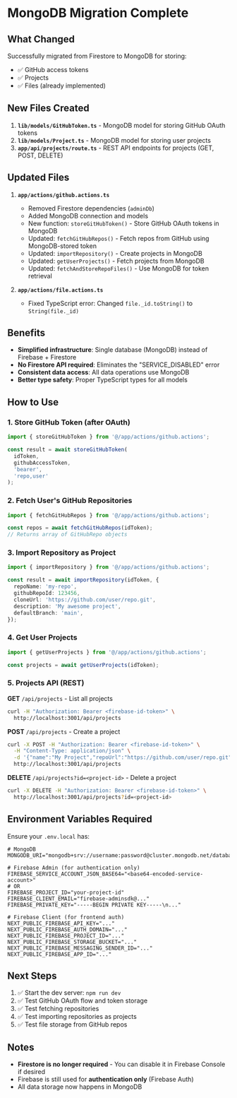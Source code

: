 # MongoDB Migration Complete

## What Changed

Successfully migrated from Firestore to MongoDB for storing:
- ✅ GitHub access tokens
- ✅ Projects
- ✅ Files (already implemented)

## New Files Created

1. **`lib/models/GitHubToken.ts`** - MongoDB model for storing GitHub OAuth tokens
2. **`lib/models/Project.ts`** - MongoDB model for storing user projects
3. **`app/api/projects/route.ts`** - REST API endpoints for projects (GET, POST, DELETE)

## Updated Files

1. **`app/actions/github.actions.ts`**
   - Removed Firestore dependencies (`adminDb`)
   - Added MongoDB connection and models
   - New function: `storeGitHubToken()` - Store GitHub OAuth tokens in MongoDB
   - Updated: `fetchGitHubRepos()` - Fetch repos from GitHub using MongoDB-stored token
   - Updated: `importRepository()` - Create projects in MongoDB
   - Updated: `getUserProjects()` - Fetch projects from MongoDB
   - Updated: `fetchAndStoreRepoFiles()` - Use MongoDB for token retrieval

2. **`app/actions/file.actions.ts`**
   - Fixed TypeScript error: Changed `file._id.toString()` to `String(file._id)`

## Benefits

- **Simplified infrastructure**: Single database (MongoDB) instead of Firebase + Firestore
- **No Firestore API required**: Eliminates the "SERVICE_DISABLED" error
- **Consistent data access**: All data operations use MongoDB
- **Better type safety**: Proper TypeScript types for all models

## How to Use

### 1. Store GitHub Token (after OAuth)
```typescript
import { storeGitHubToken } from '@/app/actions/github.actions';

const result = await storeGitHubToken(
  idToken,
  githubAccessToken,
  'bearer',
  'repo,user'
);
```

### 2. Fetch User's GitHub Repositories
```typescript
import { fetchGitHubRepos } from '@/app/actions/github.actions';

const repos = await fetchGitHubRepos(idToken);
// Returns array of GitHubRepo objects
```

### 3. Import Repository as Project
```typescript
import { importRepository } from '@/app/actions/github.actions';

const result = await importRepository(idToken, {
  repoName: 'my-repo',
  githubRepoId: 123456,
  cloneUrl: 'https://github.com/user/repo.git',
  description: 'My awesome project',
  defaultBranch: 'main',
});
```

### 4. Get User Projects
```typescript
import { getUserProjects } from '@/app/actions/github.actions';

const projects = await getUserProjects(idToken);
```

### 5. Projects API (REST)

**GET** `/api/projects` - List all projects
```bash
curl -H "Authorization: Bearer <firebase-id-token>" \
  http://localhost:3001/api/projects
```

**POST** `/api/projects` - Create a project
```bash
curl -X POST -H "Authorization: Bearer <firebase-id-token>" \
  -H "Content-Type: application/json" \
  -d '{"name":"My Project","repoUrl":"https://github.com/user/repo.git","branch":"main"}' \
  http://localhost:3001/api/projects
```

**DELETE** `/api/projects?id=<project-id>` - Delete a project
```bash
curl -X DELETE -H "Authorization: Bearer <firebase-id-token>" \
  http://localhost:3001/api/projects?id=<project-id>
```

## Environment Variables Required

Ensure your `.env.local` has:

```env
# MongoDB
MONGODB_URI="mongodb+srv://username:password@cluster.mongodb.net/database"

# Firebase Admin (for authentication only)
FIREBASE_SERVICE_ACCOUNT_JSON_BASE64="<base64-encoded-service-account>"
# OR
FIREBASE_PROJECT_ID="your-project-id"
FIREBASE_CLIENT_EMAIL="firebase-adminsdk@..."
FIREBASE_PRIVATE_KEY="-----BEGIN PRIVATE KEY-----\n..."

# Firebase Client (for frontend auth)
NEXT_PUBLIC_FIREBASE_API_KEY="..."
NEXT_PUBLIC_FIREBASE_AUTH_DOMAIN="..."
NEXT_PUBLIC_FIREBASE_PROJECT_ID="..."
NEXT_PUBLIC_FIREBASE_STORAGE_BUCKET="..."
NEXT_PUBLIC_FIREBASE_MESSAGING_SENDER_ID="..."
NEXT_PUBLIC_FIREBASE_APP_ID="..."
```

## Next Steps

1. ✅ Start the dev server: `npm run dev`
2. ✅ Test GitHub OAuth flow and token storage
3. ✅ Test fetching repositories
4. ✅ Test importing repositories as projects
5. ✅ Test file storage from GitHub repos

## Notes

- **Firestore is no longer required** - You can disable it in Firebase Console if desired
- Firebase is still used for **authentication only** (Firebase Auth)
- All data storage now happens in MongoDB
